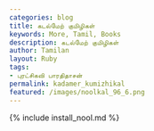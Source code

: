 ```yaml
---  
categories: blog  
title: கடல்மேற் குமிழிகள்
keywords: More, Tamil, Books  
description: கடல்மேற் குமிழிகள்
author: Tamilan  
layout: Ruby  
tags:     
- புரட்சிகவி பாரதிதாசன்
permalink: kadamer_kumizhikal  
featured: /images/noolkal_96_6.png  
---  
```

{% include install_nool.md %}  
